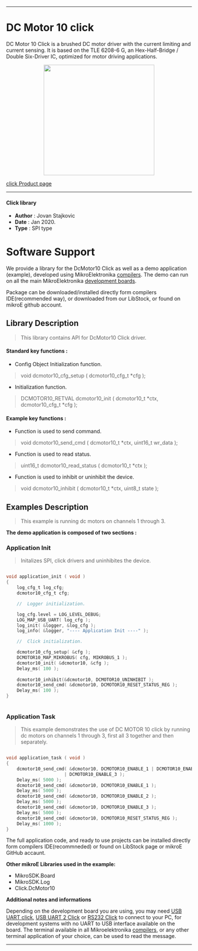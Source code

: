 

---
# DC Motor 10 click

DC Motor 10 Click is a brushed DC motor driver with the current limiting and current sensing. It is based on the TLE 6208-6 G, an Hex-Half-Bridge / Double Six-Driver IC,
optimized for motor driving applications.

<p align="center">
  <img src="https://download.mikroe.com/images/click_for_ide/dcmotor10_click.png" height=300px>
</p>

[click Product page](https://www.mikroe.com/dc-motor-10-click)

---


#### Click library 

- **Author**        : Jovan Stajkovic
- **Date**          : Jan 2020.
- **Type**          : SPI type


# Software Support

We provide a library for the DcMotor10 Click 
as well as a demo application (example), developed using MikroElektronika 
[compilers](https://shop.mikroe.com/compilers). 
The demo can run on all the main MikroElektronika [development boards](https://shop.mikroe.com/development-boards).

Package can be downloaded/installed directly form compilers IDE(recommended way), or downloaded from our LibStock, or found on mikroE github account. 

## Library Description

> This library contains API for DcMotor10 Click driver.

#### Standard key functions :

- Config Object Initialization function.
> void dcmotor10_cfg_setup ( dcmotor10_cfg_t *cfg ); 
 
- Initialization function.
> DCMOTOR10_RETVAL dcmotor10_init ( dcmotor10_t *ctx, dcmotor10_cfg_t *cfg );


#### Example key functions :

- Function is used to send command.
> void dcmotor10_send_cmd ( dcmotor10_t *ctx, uint16_t wr_data );
 
- Function is used to read status.
> uint16_t dcmotor10_read_status ( dcmotor10_t *ctx );

- Function is used to inhibit or uninhibit the device.
> void dcmotor10_inhibit ( dcmotor10_t *ctx, uint8_t state );

## Examples Description

> 
> This example is running dc motors on channels 1 through 3.
> 

**The demo application is composed of two sections :**

### Application Init 

>
> Initalizes SPI, click drivers and uninhibites the device.
> 

```c

void application_init ( void )
{
    log_cfg_t log_cfg;
    dcmotor10_cfg_t cfg;

    //  Logger initialization.

    log_cfg.level = LOG_LEVEL_DEBUG;
    LOG_MAP_USB_UART( log_cfg );
    log_init( &logger, &log_cfg );
    log_info( &logger, "---- Application Init ----" );

    //  Click initialization.

    dcmotor10_cfg_setup( &cfg );
    DCMOTOR10_MAP_MIKROBUS( cfg, MIKROBUS_1 );
    dcmotor10_init( &dcmotor10, &cfg );
    Delay_ms( 100 );
    
    dcmotor10_inhibit(&dcmotor10, DCMOTOR10_UNINHIBIT );
    dcmotor10_send_cmd( &dcmotor10, DCMOTOR10_RESET_STATUS_REG );
    Delay_ms( 100 );
}
  
```

### Application Task

>
> This example demonstrates the use of DC MOTOR 10 click by running dc motors 
> on channels 1 through 3, first all 3 together and then separately.
> 

```c

void application_task ( void )
{
    dcmotor10_send_cmd( &dcmotor10, DCMOTOR10_ENABLE_1 | DCMOTOR10_ENABLE_2 
                      | DCMOTOR10_ENABLE_3 );
    Delay_ms( 5000 );
    dcmotor10_send_cmd( &dcmotor10, DCMOTOR10_ENABLE_1 );
    Delay_ms( 5000 );
    dcmotor10_send_cmd( &dcmotor10, DCMOTOR10_ENABLE_2 );
    Delay_ms( 5000 );
    dcmotor10_send_cmd( &dcmotor10, DCMOTOR10_ENABLE_3 );
    Delay_ms( 5000 );
    dcmotor10_send_cmd( &dcmotor10, DCMOTOR10_RESET_STATUS_REG );
    Delay_ms( 1000 );
}  

```

The full application code, and ready to use projects can be  installed directly form compilers IDE(recommneded) or found on LibStock page or mikroE GitHub accaunt.

**Other mikroE Libraries used in the example:** 

- MikroSDK.Board
- MikroSDK.Log
- Click.DcMotor10

**Additional notes and informations**

Depending on the development board you are using, you may need 
[USB UART click](https://shop.mikroe.com/usb-uart-click), 
[USB UART 2 Click](https://shop.mikroe.com/usb-uart-2-click) or 
[RS232 Click](https://shop.mikroe.com/rs232-click) to connect to your PC, for 
development systems with no UART to USB interface available on the board. The 
terminal available in all Mikroelektronika 
[compilers](https://shop.mikroe.com/compilers), or any other terminal application 
of your choice, can be used to read the message.



---
